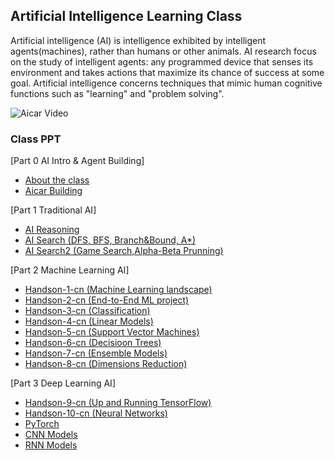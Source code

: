 ## Artificial Intelligence Learning Class

Artificial intelligence (AI) is intelligence exhibited by intelligent agents(machines), rather than humans or other animals. AI research focus on the study of intelligent agents: any programmed device that senses its environment and takes actions that maximize its chance of success at some goal. Artificial intelligence concerns techniques that mimic human cognitive functions such as "learning" and "problem solving".

![Aicar Video](https://github.com/luckh2/aiclass/raw/master/media/aicar.gif)

### Class PPT
[Part 0 AI Intro & Agent Building]

- [About the class](https://github.com/luckh2/ai2019/raw/master/ppt/AI1.ppt)
- [Aicar Building](https://github.com/luckh2/ai2019/raw/master/ppt/Aicar.pptx)

[Part 1 Traditional AI]

- [AI Reasoning](https://github.com/luckh2/ai2019/raw/master/ppt/reasoning.pptx)
- [AI Search (DFS, BFS, Branch&Bound, A*)](https://github.com/luckh2/ai2019/raw/master/ppt/search1.pptx)
- [AI Search2 (Game Search,Alpha-Beta Prunning)](https://github.com/luckh2/ai2019/raw/master/ppt/search2.pptx)

[Part 2 Machine Learning AI]	

- [Handson-1-cn (Machine Learning landscape)](https://github.com/luckh2/ai2019/raw/master/ppt/hands-on1-cn.pptx)
- [Handson-2-cn (End-to-End ML project)](https://github.com/luckh2/ai2019/raw/master/ppt/hands-on2-cn.pptx)
- [Handson-3-cn (Classification)](https://github.com/luckh2/ai2019/raw/master/ppt/hands-on3-cn.pptx)
- [Handson-4-cn (Linear Models)](https://github.com/luckh2/ai2019/raw/master/ppt/hands-on4-cn.pptx)
- [Handson-5-cn (Support Vector Machines)](https://github.com/luckh2/ai2019/raw/master/ppt/hands-on5-cn.pptx)
- [Handson-6-cn (Decisioon Trees)](https://github.com/luckh2/ai2019/raw/master/ppt/hands-on6-cn.pptx)
- [Handson-7-cn (Ensemble Models)](https://github.com/luckh2/ai2019/raw/master/ppt/hands-on7-cn.pptx)
- [Handson-8-cn (Dimensions Reduction)](https://github.com/luckh2/ai2019/raw/master/ppt/hands-on8-cn.pptx)

[Part 3 Deep Learning AI]

- [Handson-9-cn (Up and Running TensorFlow)](https://github.com/luckh2/ai2019/raw/master/ppt/hands-on9-cn.pptx)
- [Handson-10-cn (Neural Networks)](https://github.com/luckh2/ai2019/raw/master/ppt/hands-on10-cn.pptx)
- [PyTorch ](https://github.com/luckh2/ai2019/raw/master/ppt/pytorch.pptx)
- [CNN Models ](https://github.com/luckh2/ai2019/raw/master/ppt/CNN.pptx)
- [RNN Models ](https://github.com/luckh2/ai2019/raw/master/ppt/RNN.pptx)
